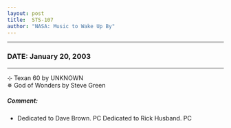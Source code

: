 ```yaml
---
layout: post
title:  STS-107
author: "NASA: Music to Wake Up By"
---
```


----
### DATE: January 20, 2003
----
⊹ Texan 60 by UNKNOWN  &nbsp;<br />✵ God of Wonders by Steve Green

##### Comment:
* Dedicated to Dave Brown. PC
Dedicated to Rick Husband. PC
